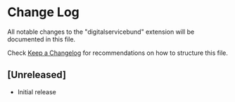 # Change Log

All notable changes to the "digitalservicebund" extension will be documented in this file.

Check [Keep a Changelog](http://keepachangelog.com/) for recommendations on how to structure this file.

## [Unreleased]

- Initial release